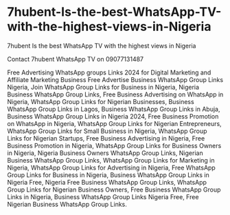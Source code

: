 # 7hubent-Is-the-best-WhatsApp-TV-with-the-highest-views-in-Nigeria
7hubent Is the best WhatsApp TV with the highest views in Nigeria

Contact 7hubent WhatsApp TV on 09077131487 

Free Advertising WhatsApp groups Links 2024 for Digital Marketing and Affiliate Marketing Business 
Free Advertise Business WhatsApp Group Links Nigeria, Join WhatsApp Group Links for Business in Nigeria, Nigeria Business WhatsApp Group Links, Free Business Advertising on WhatsApp in Nigeria, WhatsApp Group Links for Nigerian Businesses, Business WhatsApp Group Links in Lagos, Business WhatsApp Group Links in Abuja, Business WhatsApp Group Links in Nigeria 2024, Free Business Promotion on WhatsApp in Nigeria, WhatsApp Group Links for Nigerian Entrepreneurs, WhatsApp Group Links for Small Business in Nigeria, WhatsApp Group Links for Nigerian Startups, Free Business Advertising in Nigeria, Free Business Promotion in Nigeria, WhatsApp Group Links for Business Owners in Nigeria, Nigeria Business Owners WhatsApp Group Links, Nigerian Business WhatsApp Group Links, WhatsApp Group Links for Marketing in Nigeria, WhatsApp Group Links for Advertising in Nigeria, Free WhatsApp Group Links for Business in Nigeria, Business WhatsApp Group Links in Nigeria Free, Nigeria Free Business WhatsApp Group Links, WhatsApp Group Links for Nigerian Business Owners, Free Business WhatsApp Group Links in Nigeria, Business WhatsApp Group Links Nigeria Free, Free Nigerian Business WhatsApp Group Links.
